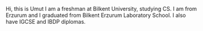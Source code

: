 Hi, this is Umut
I am a freshman at Bilkent University, studying CS.
I am from Erzurum and I graduated from Bilkent Erzurum Laboratory School.
I also have IGCSE and IBDP diplomas.
